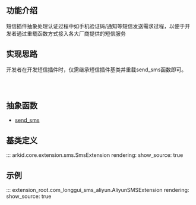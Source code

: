 ## 功能介绍

短信插件抽象处理认证过程中如手机验证码/通知等短信发送需求过程，以便于开发者通过重载函数方式接入各大厂商提供的短信服务

## 实现思路
开发者在开发短信插件时，仅需继承短信插件基类并重载send_sms函数即可。


``` mermaid



```

## 抽象函数

* [send_sms](#arkid.core.extension.sms.SmsExtension.send_sms)

## 基类定义

::: arkid.core.extension.sms.SmsExtension
    rendering:
        show_source: true
    
## 示例

::: extension_root.com_longgui_sms_aliyun.AliyunSMSExtension
    rendering:
        show_source: true
